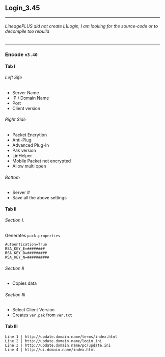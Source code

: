 ## Login_3.45

***

###### LineagePLUS did not create L1Login, I am looking for the source-code or to decompile too rebuild

***

### Encode `v3.40`
#### Tab I
###### Left Sife
- Server Name
- IP / Domain Name
- Port 
- Client version

###### Right Side
- Packet Encrytion
- Anti-Plug
- Advanced Plug-In
- Pak version 
- LinHelper
- Mobile Packet not encrypted
- Allow multi open

###### Bottom
- Server #
- Save all the above settings

#### Tab II
###### Section I.
Generates `pack.properties`

	Autoentication=True
	RSA_KEY_E=########
	RSA_KEY_D=#########
	RSA_KEY_N=##########

###### Section II
- Copies data

###### Section III
- Select Client Version
- Creates `ver.pak` from `ver.txt`

#### Tab III

    Line 1 | http://update.domain.name/terms/index.html
    Line 2 | http://update.domain.name/login.ini
    Line 3 | http://update.domain.name/pc/update.ini
	Line 4 | http://ui.domain.name/index.html